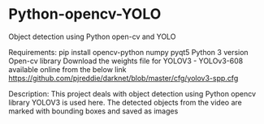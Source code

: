 # Python-opencv-YOLO
Object detection using Python open-cv and YOLO

Requirements:
pip install opencv-python
numpy
pyqt5
Python 3 version
Open-cv library
Download the weights file for YOLOV3 - YOLOv3-608 available online from the below link
https://github.com/pjreddie/darknet/blob/master/cfg/yolov3-spp.cfg

Description:
This project deals with object detection using Python opencv library
YOLOV3 is used here.
The detected objects from the video are marked with bounding boxes and saved as images

